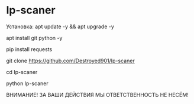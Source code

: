 # Ip-scaner
Установка:
apt update -y && apt upgrade -y

apt install git python -y

pip install requests

git clone https://github.com/Destroyed901/Ip-scaner

cd Ip-scaner

python Ip-scaner

ВНИМАНИЕ! ЗА ВАШИ ДЕЙСТВИЯ МЫ ОТВЕТСТВЕННОСТЬ НЕ НЕСЁМ!
